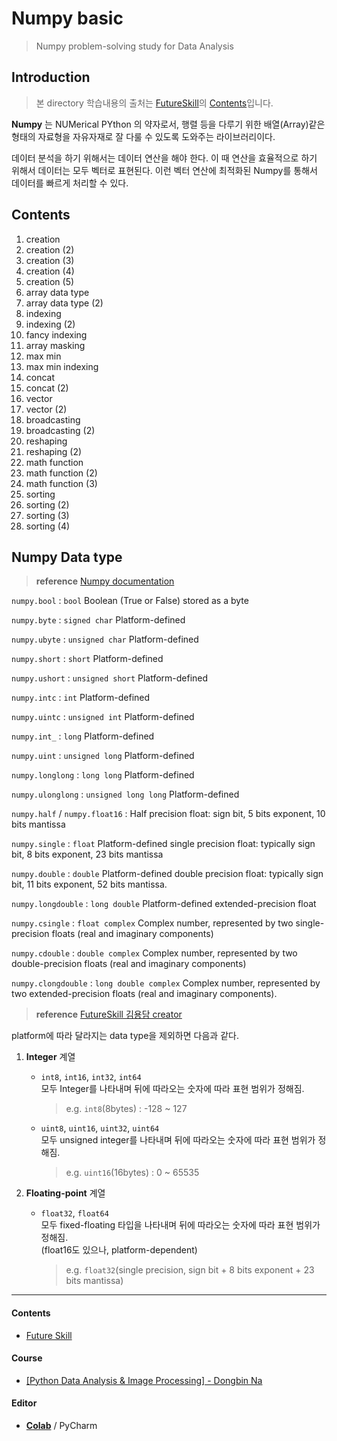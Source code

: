 # Numpy basic
> Numpy problem-solving study for Data Analysis



## Introduction

> 본 directory 학습내용의 출처는 [FutureSkill](https://futureskill.io/)의 [Contents](https://futureskill.io/content/79eba49a-178d-41be-8f88-137a5127742d)입니다.

**Numpy** 는 NUMerical PYthon 의 약자로서, 행렬 등을 다루기 위한 배열(Array)같은 형태의 자료형을 자유자재로 잘 다룰 수 있도록 도와주는 라이브러리이다.

데이터 분석을 하기 위해서는 데이터 연산을 해야 한다. 이 때 연산을 효율적으로 하기 위해서 데이터는 모두 벡터로 표현된다. 이런 벡터 연산에 최적화된 Numpy를 통해서 데이터를 빠르게 처리할 수 있다.



## Contents



1. creation
2. creation (2)
3. creation (3)
4. creation (4)
5. creation (5)
6. array data type
7. array data type (2)
8. indexing
9. indexing (2)
10. fancy indexing
11. array masking
12. max min
13. max min indexing
14. concat
15. concat (2)
16. vector
17. vector (2)
18. broadcasting
19. broadcasting (2)
20. reshaping
21. reshaping (2)
22. math function
23. math function (2)
24. math function (3)
25. sorting
26. sorting (2)
27. sorting (3)
28. sorting (4)



## Numpy Data type

> **reference** [Numpy documentation](https://numpy.org/devdocs/user/basics.types.html#array-types-and-conversions-between-types)

`numpy.bool` : `bool` Boolean (True or False) stored as a byte

`numpy.byte` : `signed char` Platform-defined

`numpy.ubyte` : `unsigned char` Platform-defined

`numpy.short` : `short` Platform-defined

`numpy.ushort` : `unsigned short` Platform-defined

`numpy.intc` : `int` Platform-defined

`numpy.uintc` : `unsigned int` Platform-defined

`numpy.int_` : `long` Platform-defined

`numpy.uint` : `unsigned long` Platform-defined

`numpy.longlong` : `long long` Platform-defined

`numpy.ulonglong` : `unsigned long long` Platform-defined

`numpy.half` / `numpy.float16` : Half precision float: sign bit, 5 bits exponent, 10 bits mantissa

`numpy.single` : `float` Platform-defined single precision float: typically sign bit, 8 bits exponent, 23 bits mantissa

`numpy.double` : `double` Platform-defined double precision float: typically sign bit, 11 bits exponent, 52 bits mantissa.

`numpy.longdouble` : `long double` Platform-defined extended-precision float

`numpy.csingle` : `float complex` Complex number, represented by two single-precision floats (real and imaginary components)

`numpy.cdouble` : `double complex` Complex number, represented by two double-precision floats (real and imaginary components)

`numpy.clongdouble` : `long double complex` Complex number, represented by two extended-precision floats (real and imaginary components).  



> **reference** [FutureSkill 김용담 creator](https://futureskill.io/content/79eba49a-178d-41be-8f88-137a5127742d/question/ced42779-2980-46d6-90a5-8d4d2f1e6c61)



platform에 따라 달라지는 data type을 제외하면 다음과 같다.

1. **Integer** 계열

   - `int8`, `int16`, `int32`, `int64`  
     모두 Integer를 나타내며 뒤에 따라오는 숫자에 따라 표현 범위가 정해짐.  

     > e.g. `int8`(8bytes) : -128 ~ 127

   - `uint8`, `uint16`, `uint32`, `uint64`    
     모두 unsigned integer를 나타내며 뒤에 따라오는 숫자에 따라 표현 범위가 정해짐.  

     > e.g. `uint16`(16bytes) : 0 ~ 65535



2. **Floating-point** 계열

   - `float32`, `float64`  
     모두 fixed-floating 타입을 나타내며 뒤에 따라오는 숫자에 따라 표현 범위가 정해짐.  
     (float16도 있으나, platform-dependent)  

     > e.g. `float32`(single precision, sign bit + 8 bits exponent + 23 bits mantissa)







---



#### Contents

- [Future Skill](https://futureskill.io/)

#### Course
- [[Python Data Analysis & Image Processing] - Dongbin Na](https://www.youtube.com/playlist?list=PLRx0vPvlEmdBx9X5xSgcEk4CEbzEiws8C)

#### Editor
- [**Colab**](https://colab.research.google.com/) / PyCharm
